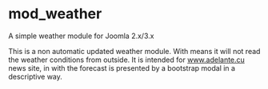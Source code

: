 # mod_weather

A simple weather module for Joomla 2.x/3.x

This is a non automatic updated weather module. With means it will not read
the weather conditions from outside. It is intended for www.adelante.cu news
site, in with the forecast is presented by a bootstrap modal in a descriptive
way.
